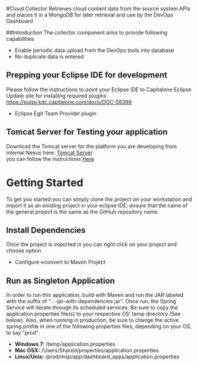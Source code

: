 #Cloud Collector
Retrieves cloud content data from the source system APIs and places it in a MongoDB for later retrieval and use by the DevOps Dashboard

##Introduction
The collector component aims to provide following capabilities
<ul>
<li> Enable periodic data upload from the DevOps tools into database</l1>
<li> No duplicate data is entered
</ul>

Prepping your Eclipse IDE for development
-----------------------------------------
Please follow the instructions to point your Eclipse IDE to Capitalone Eclipse Update site for installing required plugins
https://pulse.kdc.capitalone.com/docs/DOC-56399
<ul>
<li>Eclipse Egit Team Provider plugin</li>
</ul>

Tomcat Server for Testing your application
--------------------------------------------
Download the Tomcat server for the platform you are developing  from internal Nexus here:  <a href="https://nexus.kdc.capitalone.com/mother/content/repositories/thirdparty/org/apache/tomcat/apache-tomcat/7.0.54/apache-tomcat-7.0.54-x64.zip">Tomcat Server</a><br/>
you can follow the instructions <a href="http://theopentutorials.com/tutorials/java-ee/how-to-configure-apache-tomcat-in-eclipse-ide/">Here</a>

Getting Started
===============
To get you started you can simply clone the project on your workstation and import it as an existing project
in your eclipse IDE; ensure that the name of the general project is the same as the GitHub repository name. 

Install Dependencies
-------------------------------------------
Once the project is imported in you can right click on your project and choose option 
<ul>
<li>Configure->convert to Maven Project</li>
</ul>
 
Run as Singleton Application
-------------------------------------------
In order to run this application, build with Maven and run the JAR labeled with the suffix of "...-jar-with-dependencies.jar".  Once run, the Spring Service will iterate through its scheduled services.  Be sure to copy the application.properties file(s) to your respective
OS' temp directory (See below).  Also, when running in production, be sure to change the active spring profile in one of the following properties files, depending on your OS, to say "prod":
<ul>
<li><strong>Windows 7:</strong>&nbsp;/temp/application.properties</li>
<li><strong>Mac OSX:</strong>&nbsp;/Users/Shared/properties/application.properties</li>
<li><strong>Linux/Unix:</strong>&nbsp;/prod/msp/app/dashboard_apps/application.properties</li>
</ul>
